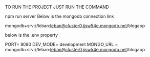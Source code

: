 TO RUN THE PROJECT JUST RUN THE COMMAND 

npm run server 
Below is the mongodb connection link

  mongodb+srv://leban:leban@cluster0.jjsw54e.mongodb.net/blogapp



below is the .env  property

 PORT= 8080
DEV_MODE= development
MONGO_URL = mongodb+srv://leban:leban@cluster0.jjsw54e.mongodb.net/blogapp